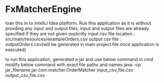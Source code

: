 # FxMatcherEngine

loan this in to IntelliJ Idea platform.
Run this application as it is without provding any input and output files, input and output files are already specified if they are not given explicitly
input csv file location : src/main/resources/exampleOrders.csv
output csv file : outputOrders.csv(will be generated in main project file once application is executed)


to run this application, generated a jar and use below command in cmd
modify below command with exact file paths and names
java -cp jar_filename.jar com.matcher.OrderMatcher input_csv_file.csv output_csv_file.csv
